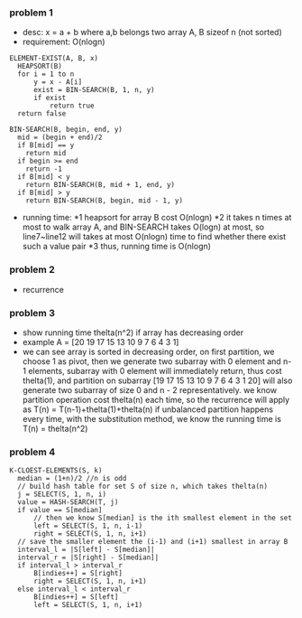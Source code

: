 ### problem 1
+ desc: x = a + b where a,b belongs two array A, B sizeof n (not sorted)
+ requirement: O(nlogn)
```
ELEMENT-EXIST(A, B, x)
  HEAPSORT(B)
  for i = 1 to n
      y = x - A[i]
      exist = BIN-SEARCH(B, 1, n, y)
      if exist
          return true
  return false
```
```
BIN-SEARCH(B, begin, end, y)
  mid = (begin + end)/2
  if B[mid] == y
    return mid
  if begin >= end
    return -1
  if B[mid] < y
    return BIN-SEARCH(B, mid + 1, end, y)
  if B[mid] > y
    return BIN-SEARCH(B, begin, mid - 1, y)
```
+ running time:
*1 heapsort for array B cost O(nlogn)
*2 it takes n times at most to walk array A, and BIN-SEARCH takes O(logn) at most, so line7~line12 will takes at most O(nlogn) time to find whether there exist such a value pair
*3 thus, running time is O(nlogn)

### problem 2
+ recurrence

### problem 3
+ show running time thelta(n^2) if array has decreasing order
+ example A = [20 19 17 15 13 10 9 7 6 4 3 1]
+ we can see array is sorted in decreasing order, on first partition, we choose 1 as pivot, then we generate two subarray with 0 element and n-1 elements, subarray with 0 element will immediately return, thus cost
thelta(1), and partition on subarray [19 17 15 13 10 9 7 6 4 3 1 20] will also generate two subarray of size 0 and n - 2 representatively. we know partition operation cost thelta(n) each time, so the recurrence will apply as T(n) = T(n-1)+thelta(1)+thelta(n) if unbalanced partition happens every time, with the substitution method, we know the running time is T(n) = thelta(n^2)

### problem 4
```
K-CLOEST-ELEMENTS(S, k)
  median = (1+n)/2 //n is odd
  // build hash table for set S of size n, which takes thelta(n)
  j = SELECT(S, 1, n, i)
  value = HASH-SEARCH(T, j)
  if value == S[median]
      // then we know S[median] is the ith smallest element in the set
      left = SELECT(S, 1, n, i-1)
      right = SELECT(S, 1, n, i+1)
  // save the smaller element the (i-1) and (i+1) smallest in array B
  interval_l = |S[left] - S[median]|
  interval_r = |S[right] - S[median]|
  if interval_l > interval_r
      B[indies++] = S[right]
      right = SELECT(S, 1, n, i+1)
  else interval_l < interval_r
      B[indies++] = S[left]
      left = SELECT(S, 1, n, i+1)
```
